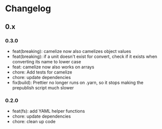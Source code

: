 # Changelog

## 0.x

### 0.3.0

-   feat(breaking): camelize now also camelizes object values
-   feat(breaking): if a unit doesn't exist for convert, check if it exists when converting its name to lower case
-   feat: camelize now also works on arrays
-   chore: Add tests for camelize
-   chore: update dependencies
-   fix(build): Prettier no longer runs on .yarn, so it stops making the prepublish script much slower

### 0.2.0

-   feat(fs): add YAML helper functions
-   chore: update dependencies
-   chore: clean up code

